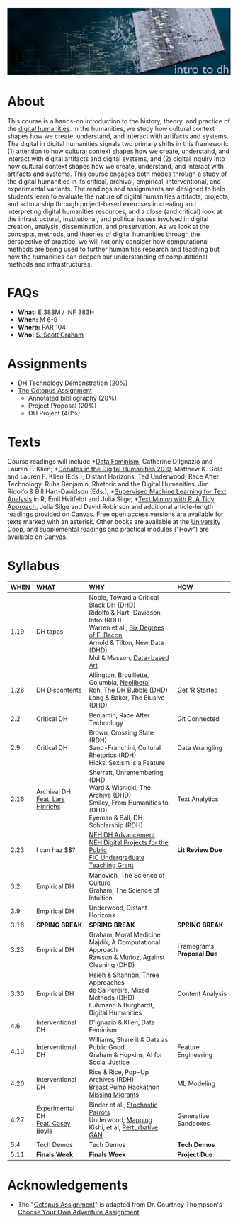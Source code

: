 ![Intro to DH](assets/cover.png)

# About
This course is a hands-on introduction to the history, theory, and practice of the [digital humanities](assets/dh_papers.png). In the humanities, we study how cultural context shapes how we create, understand, and interact with artifacts and systems. The digital in digital humanities signals two primary shifts in this framework: (1) attention to how cultural context shapes how we create, understand, and interact with digital artifacts and digital systems, and (2) digital inquiry into how cultural context shapes how we create, understand, and interact with artifacts and systems. This course engages both modes through a study of the digital humanities in its critical, archival, empirical, interventional, and experimental variants. The readings and assignments are designed to help students learn to evaluate the nature of digital humanities artifacts, projects, and scholarship through project-based exercises in creating and interpreting digital humanities resources, and a close (and critical) look at the infrastructural, institutional, and political issues involved in digital creation, analysis, dissemination, and preservation. As we look at the concepts, methods, and theories of digital humanities through the perspective of practice, we will not only consider how computational methods are being used to further humanities research and teaching but how the humanities can deepen our understanding of computational methods and infrastructures.

# FAQs
* **What:** E 388M / INF 383H 
* **When:** M 6-9
* **Where:** PAR 104
* **Who:** [S. Scott Graham](https://sscottgraham.com)

# Assignments 
* DH Technology Demonstration (20%)
* [The Octopus Assignment](assets/Octopus_Assignment.pdf)
  - Annotated bibliography (20%)
  - Project Proposal (20%)
  - DH Project (40%) 

# Texts
Course readings will include \*[Data Feminism](https://mitpressonpubpub.mitpress.mit.edu/data-feminism), Catherine D’Ignazio and Lauren F. Klien; \*[Debates in the Digital Humanities 2019](https://dhdebates.gc.cuny.edu/projects/debates-in-the-digital-humanities-2019), Matthew K. Gold and Lauren F. Klien (Eds.); Distant Horizons, Ted Underwood; Race After Technology, Ruha Benjamin; Rhetoric and the Digital Humanities, Jim Ridolfo & Bill Hart-Davidson (Eds.); \*[Supervised Machine Learning for Text Analysis](https://smltar.com/) in R, Emil Hvitfeldt and Julia Silge; \*[Text Mining with R: A Tidy Approach](https://www.tidytextmining.com/), Julia Silge and David Robinson and additional article-length readings provided on Canvas. Free open access versions are available for texts marked with an asterisk. Other books are available at the [University Coop](https://www.universitycoop.com/adoption-search), and supplemental readings and practical modules ("How") are available on [Canvas](https://canvas.utexas.edu/). 

# Syllabus
|WHEN |	WHAT |	WHY |	HOW |
|:--|:---|:------|:----|
|1.19 |	DH tapas | Noble, Toward a Critical Black DH (DHD)<br />Ridolfo & Hart-Davidson, Intro (RDH)<br />Warren et al., [Six Degrees of F. Bacon](http://digitalhumanities.org/dhq/vol/10/3/000244/000244.html)<br />Arnold & Tilton, New Data (DHD)<br />Mul & Masson, [Data-based Art](https://www.tmgonline.nl/articles/10.18146/2213-7653.2018.375/) | |
|1.26 |	DH Discontents |	Allington, Brouillette, Golumbia, [Neoliberal](https://lareviewofbooks.org/article/neoliberal-tools-archives-political-history-digital-humanities/) <br /> Roh, The DH Bubble (DHD) <br />Long & Baker, The Elusive (DHD) |	Get ‘R Started |
|2.2 |	Critical DH | 	Benjamin, Race After Technology |	Git Connected |
|2.9 |	Critical DH |	Brown, Crossing State (RDH) <br />Sano-Franchini, Cultural Rhetorics (RDH) <br />Hicks, Sexism is a Feature | Data Wrangling|
|2.16 |	Archival DH <br />[Feat. Lars Hinrichs](https://liberalarts.utexas.edu/english/faculty/profile.php?eid=lh9896)	| Sherratt, Unremembering (DHD <br /> Ward & Wisnicki, The Archive (DHD) <br />Smiley, From Humanities to (DHD) <br /> Eyeman & Ball, DH Scholarship (RDH) |	Text Analytics |
|2.23 |	I can haz \$\$? |	[NEH DH Advancement](https://www.neh.gov/grants/odh/digital-humanities-advancement-grants) <br /> [NEH Digital Projects for the Public](https://www.neh.gov/grants/public/digital-projects-the-public) <br /> [FIC Undergraduate Teaching Grant](https://utexas.app.box.com/s/j0aofecfl9d1my4whlxqwf5plneasi46) |	**Lit Review Due** |
|3.2 |Empirical DH |	Manovich, The Science of Culture <br /> Graham, The Science of Intuition ||
|3.9 |Empirical DH |	Underwood, Distant Horizons	||
|3.16 |	**SPRING BREAK** | **SPRING BREAK** | **SPRING BREAK** |
|3.23 |	Empirical DH |Graham, Moral Medicine <br />Majdik, A Computational Approach<br />Rawson & Muñoz, Against Cleaning (DHD)|	Framegrams<br /> **Proposal Due**|
|3.30 |	Empirical DH |	Hsieh & Shannon, Three Approaches <br />de Sá Pereira, Mixed Methods (DHD)<br />Luhmann & Burghardt, Digital Humanities|	Content Analysis |
|4.6 |Interventional DH| D’Ignazio & Klien, Data Feminism	||
|4.13 |Interventional DH|	Williams, Share it & Data as Public Good<br />Graham & Hopkins, AI for Social Justice|	Feature Engineering|
|4.20	|Interventional DH|	Rice & Rice, Pop-Up Archives (RDH)<br />[Breast Pump Hackathon](https://kanarinka.github.io/makethebreastpumpnotsuck/ )<br />[Missing Migrants](https://missingmigrants.iom.int/)|ML Modeling|
|4.27	|Experimental DH<br />[Feat. Casey Boyle](http://caseyboyle.net/)|Binder et al., [Stochastic Parrots](https://dl.acm.org/doi/10.1145/3442188.3445922)<br />Underwood, [Mapping](https://tedunderwood.com/2021/10/21/latent-spaces-of-culture/#_ftn14)<br />Kishi, et al, [Perturbative GAN](https://arxiv.org/ftp/arxiv/papers/1902/1902.01514.pdf) |Generative Sandboxes|
|5.4	|Tech Demos|Tech Demos|**Tech Demos**|
|5.11	|**Finals Week**|	**Finals Week**|**Project Due**|

# Acknowledgements 
* The "[Octopus Assignment](assets/Octopus_Assignment.pdf)" is adapted from Dr. Courtney Thompson's [Choose Your Own Adventure Assignment](https://twitter.com/Dr_C_Thompson/status/1333492508677058561?s=20).

